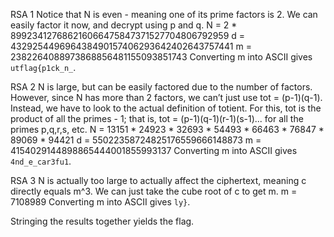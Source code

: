 RSA 1
Notice that N is even - meaning one of its prime factors is 2. We can easily factor it now, and decrypt using p and q.
N = 2 * 899234127686216066475847371527704806792959
d = 432925449696438490157406293642402643757441
m = 2382264088973868856481155093851743
Converting m into ASCII gives `utflag{p1ck_n_`.

RSA 2 
N is large, but can be easily factored due to the number of factors. However, since N has more than 2 factors, we can’t just use tot = (p-1)(q-1). Instead, we have to look to the actual definition of totient. For this, tot is the product of all the primes - 1; that is, tot = (p-1)(q-1)(r-1)(s-1)... for all the primes p,q,r,s, etc.
N = 13151 * 24923 * 32693 * 54493 * 66463 * 76847 * 89069 * 94421
d = 55022358724825176559666148873
m = 4154029144898865444001855993137
Converting m into ASCII gives `4nd_e_car3fu1`.

RSA 3
N is actually too large to actually affect the ciphertext, meaning c directly equals m^3. We can just take the cube root of c to get m.
m = 7108989
Converting m into ASCII gives `ly}`.

Stringing the results together yields the flag.
